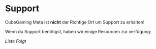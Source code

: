 # Support
CubeGaming Meta ist **nicht** der Richtige Ort um Support zu erhalten!

Wenn du Support benötigst, haben wir einige Resourcen zur verfügung:

*Liste Folgt*



